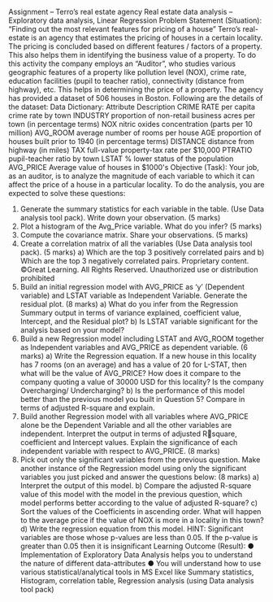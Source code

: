 Assignment – Terro’s real estate agency
Real estate data analysis – Exploratory data analysis, Linear Regression
Problem Statement (Situation): 
“Finding out the most relevant features for pricing of a house”
Terro’s real-estate is an agency that estimates the pricing of houses in a certain locality. The pricing is 
concluded based on different features / factors of a property. This also helps them in identifying the 
business value of a property. To do this activity the company employs an “Auditor”, who studies 
various geographic features of a property like pollution level (NOX), crime rate, education facilities 
(pupil to teacher ratio), connectivity (distance from highway), etc. This helps in determining the price 
of a property.
The agency has provided a dataset of 506 houses in Boston. Following are the details of the dataset:
Data Dictionary:
Attribute Description
CRIME RATE per capita crime rate by town
INDUSTRY proportion of non-retail business acres per town (in percentage terms)
NOX nitric oxides concentration (parts per 10 million)
AVG_ROOM average number of rooms per house
AGE proportion of houses built prior to 1940 (in percentage terms)
DISTANCE distance from highway (in miles)
TAX full-value property-tax rate per $10,000
PTRATIO pupil-teacher ratio by town
LSTAT % lower status of the population
AVG_PRICE Average value of houses in $1000's
Objective (Task):
Your job, as an auditor, is to analyze the magnitude of each variable to which it can affect the price of 
a house in a particular locality.
To do the analysis, you are expected to solve these questions:
1) Generate the summary statistics for each variable in the table. (Use Data analysis tool pack). Write 
down your observation. (5 marks)
2) Plot a histogram of the Avg_Price variable. What do you infer? (5 marks)
3) Compute the covariance matrix. Share your observations. (5 marks)
4) Create a correlation matrix of all the variables (Use Data analysis tool pack). (5 marks)
a) Which are the top 3 positively correlated pairs and 
b) Which are the top 3 negatively correlated pairs.
Proprietary content. ©Great Learning. All Rights Reserved. Unauthorized use or distribution prohibited
5) Build an initial regression model with AVG_PRICE as ‘y’ (Dependent variable) and LSTAT variable as 
Independent Variable. Generate the residual plot. (8 marks)
a) What do you infer from the Regression Summary output in terms of variance explained, 
coefficient value, Intercept, and the Residual plot?
b) Is LSTAT variable significant for the analysis based on your model?
6) Build a new Regression model including LSTAT and AVG_ROOM together as Independent variables 
and AVG_PRICE as dependent variable. (6 marks)
a) Write the Regression equation. If a new house in this locality has 7 rooms (on an average) and 
has a value of 20 for L-STAT, then what will be the value of AVG_PRICE? How does it compare 
to the company quoting a value of 30000 USD for this locality? Is the company Overcharging/ 
Undercharging?
b) Is the performance of this model better than the previous model you built in Question 5? 
Compare in terms of adjusted R-square and explain.
7) Build another Regression model with all variables where AVG_PRICE alone be the Dependent 
Variable and all the other variables are independent. Interpret the output in terms of adjusted Rsquare, coefficient and Intercept values. Explain the significance of each independent variable with 
respect to AVG_PRICE. (8 marks)
8) Pick out only the significant variables from the previous question. Make another instance of the 
Regression model using only the significant variables you just picked and answer the questions 
below: (8 marks)
a) Interpret the output of this model.
b) Compare the adjusted R-square value of this model with the model in the previous question, 
which model performs better according to the value of adjusted R-square?
c) Sort the values of the Coefficients in ascending order. What will happen to the average price if 
the value of NOX is more in a locality in this town?
d) Write the regression equation from this model.
HINT: Significant variables are those whose p-values are less than 0.05. If the p-value is greater than 
0.05 then it is insignificant
Learning Outcome (Result):
● Implementation of Exploratory Data Analysis helps you to understand the nature of different 
data-attributes
● You will understand how to use various statistical/analytical tools in MS Excel like Summary 
statistics, Histogram, correlation table, Regression analysis (using Data analysis tool pack)
